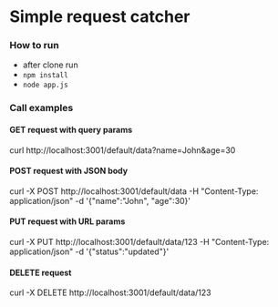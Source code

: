 # Simple request catcher

### How to run

* after clone run
* `npm install`
* `node app.js`

### Call examples

#### GET request with query params

curl http://localhost:3001/default/data?name=John&age=30

#### POST request with JSON body

curl -X POST http://localhost:3001/default/data -H "Content-Type: application/json" -d '{"name":"John", "age":30}'

#### PUT request with URL params

curl -X PUT http://localhost:3001/default/data/123 -H "Content-Type: application/json" -d '{"status":"updated"}'

#### DELETE request

curl -X DELETE http://localhost:3001/default/data/123
